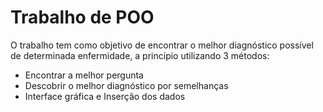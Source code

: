 # Trabalho de POO
O trabalho tem como objetivo de encontrar o melhor diagnóstico possível de determinada enfermidade, a princípio utilizando 3 métodos:

- Encontrar a melhor pergunta
- Descobrir o melhor diagnóstico por semelhanças
- Interface gráfica e Inserção dos dados
